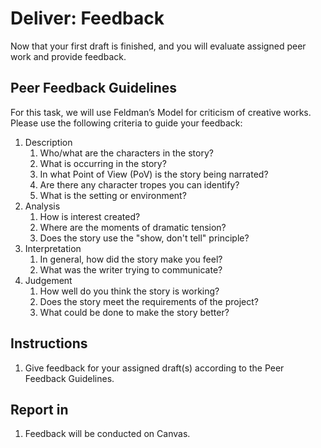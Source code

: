 # Deliver: Feedback

Now that your first draft is finished, and you will evaluate assigned peer work and provide feedback.

## Peer Feedback Guidelines

For this task, we will use Feldman’s Model for criticism of creative works. Please use the following criteria to guide your feedback:

1. Description
   1. Who/what are the characters in the story?
   2. What is occurring in the story?
   3. In what Point of View \(PoV\) is the story being narrated?
   4. Are there any character tropes you can identify?
   5. What is the setting or environment?
2. Analysis
   1. How is interest created?
   2. Where are the moments of dramatic tension?
   3. Does the story use the "show, don't tell" principle?
3. Interpretation
   1. In general, how did the story make you feel?
   2. What was the writer trying to communicate?
4. Judgement
   1. How well do you think the story is working?
   2. Does the story meet the requirements of the project?
   3. What could be done to make the story better?

## Instructions

1. Give feedback for your assigned draft\(s\) according to the Peer Feedback Guidelines.

## Report in

1. Feedback will be conducted on Canvas.



